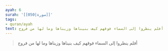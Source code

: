 ```yaml
---
ayah: 6
surah: '[[050|سورة]]'
tags:
- quran/ayah
text: أفلم ينظروا إلى السماء فوقهم كيف بنيناها وزيناها وما لها من فروج
---
```

> أفلم ينظروا إلى السماء فوقهم كيف بنيناها وزيناها وما لها من فروج
